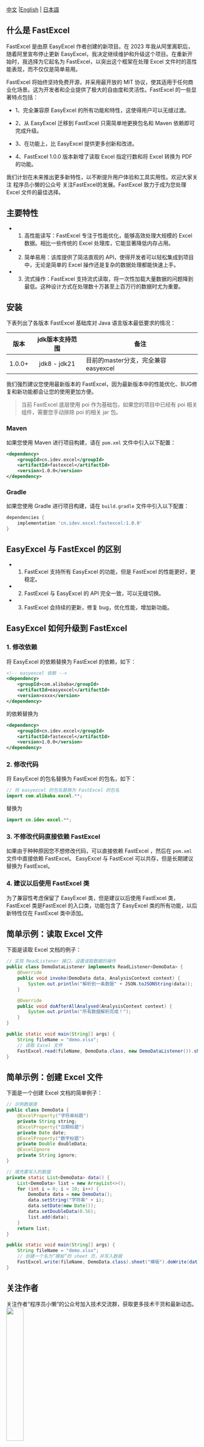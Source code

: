 
[中文](README.md) |[English](README_EN.md) | [日本語](README_JP.md)

## 什么是 FastExcel

FastExcel 是由原 EasyExcel 作者创建的新项目。在 2023 年我从阿里离职后，随着阿里宣布停止更新 EasyExcel，我决定继续维护和升级这个项目。在重新开始时，我选择为它起名为 FastExcel，以突出这个框架在处理 Excel 文件时的高性能表现，而不仅仅是简单易用。

FastExcel 将始终坚持免费开源，并采用最开放的 MIT 协议，使其适用于任何商业化场景。这为开发者和企业提供了极大的自由度和灵活性。FastExcel 的一些显著特点包括：

- 1、完全兼容原 EasyExcel 的所有功能和特性，这使得用户可以无缝过渡。

- 2、从 EasyExcel 迁移到 FastExcel 只需简单地更换包名和 Maven 依赖即可完成升级。

- 3、在功能上，比 EasyExcel 提供更多创新和改进。

- 4、FastExcel 1.0.0 版本新增了读取 Excel 指定行数和将 Excel 转换为 PDF 的功能。


我们计划在未来推出更多新特性，以不断提升用户体验和工具实用性。欢迎大家关注 程序员小懒的公众号 关注FastExcel的发展。FastExcel 致力于成为您处理 Excel 文件的最佳选择。

## 主要特性

- 1. 高性能读写：FastExcel 专注于性能优化，能够高效处理大规模的 Excel 数据。相比一些传统的 Excel 处理库，它能显著降低内存占用。
- 2. 简单易用：该库提供了简洁直观的 API，使得开发者可以轻松集成到项目中，无论是简单的 Excel 操作还是复杂的数据处理都能快速上手。
- 3. 流式操作：FastExcel 支持流式读取，将一次性加载大量数据的问题降到最低。这种设计方式在处理数十万甚至上百万行的数据时尤为重要。


## 安装

下表列出了各版本 FastExcel 基础库对 Java 语言版本最低要求的情况：

| 版本   | jdk版本支持范围 | 备注                             |
|--------|:---------------:|----------------------------------|
| 1.0.0+ | jdk8 - jdk21     | 目前的master分支，完全兼容easyexcel |

我们强烈建议您使用最新版本的 FastExcel，因为最新版本中的性能优化、BUG修复和新功能都会让您的使用更加方便。

> 当前 FastExcel 底层使用 poi 作为基础包，如果您的项目中已经有 poi 相关组件，需要您手动排除 poi 的相关 jar 包。

### Maven
如果您使用 Maven 进行项目构建，请在 `pom.xml` 文件中引入以下配置：
```xml
<dependency>
    <groupId>cn.idev.excel</groupId>
    <artifactId>fastexcel</artifactId>
    <version>1.0.0</version>
</dependency>
```
### Gradle
如果您使用 Gradle 进行项目构建，请在 `build.gradle` 文件中引入以下配置：
```gradle
dependencies {
    implementation 'cn.idev.excel:fastexcel:1.0.0'
}
```
## EasyExcel 与 FastExcel 的区别
- 1. FastExcel 支持所有 EasyExcel 的功能，但是 FastExcel 的性能更好，更稳定。
- 2. FastExcel 与 EasyExcel 的 API 完全一致，可以无缝切换。
- 3. FastExcel 会持续的更新，修复 bug，优化性能，增加新功能。

## EasyExcel 如何升级到 FastExcel

### 1. 修改依赖
将 EasyExcel 的依赖替换为 FastExcel 的依赖，如下：
```xml
<!-- easyexcel 依赖 -->
<dependency>
    <groupId>com.alibaba</groupId>
    <artifactId>easyexcel</artifactId>
    <version>xxxx</version>
</dependency>
```
的依赖替换为
```xml
<dependency>
    <groupId>cn.idev.excel</groupId>
    <artifactId>fastexcel</artifactId>
    <version>1.0.0</version>
</dependency>
```

### 2. 修改代码
将 EasyExcel 的包名替换为 FastExcel 的包名，如下：
```java
// 将 easyexcel 的包名替换为 FastExcel 的包名
import com.alibaba.excel.**;
```
替换为
```java
import cn.idev.excel.**;
```
### 3. 不修改代码直接依赖 FastExcel
如果由于种种原因您不想修改代码，可以直接依赖 FastExcel ，然后在 `pom.xml` 文件中直接依赖 FastExcel。
EasyExcel 与 FastExcel 可以共存，但是长期建议替换为 FastExcel。

### 4. 建议以后使用 FastExcel 类
为了兼容性考虑保留了 EasyExcel 类，但是建议以后使用 FastExcel 类，FastExcel 类是FastExcel 的入口类，功能包含了 EasyExcel 类的所有功能，以后新特性仅在 FastExcel 类中添加。


## 简单示例：读取 Excel 文件

下面是读取 Excel 文档的例子：
```java
// 实现 ReadListener 接口，设置读取数据的操作
public class DemoDataListener implements ReadListener<DemoData> {
    @Override
    public void invoke(DemoData data, AnalysisContext context) {
        System.out.println("解析到一条数据" + JSON.toJSONString(data));
    }

    @Override
    public void doAfterAllAnalysed(AnalysisContext context) {
        System.out.println("所有数据解析完成！");
    }
}

public static void main(String[] args) {
    String fileName = "demo.xlsx";
    // 读取 Excel 文件
    FastExcel.read(fileName, DemoData.class, new DemoDataListener()).sheet().doRead();
}
```

## 简单示例：创建 Excel 文件

下面是一个创建 Excel 文档的简单例子：
```java
// 示例数据类
public class DemoData {
    @ExcelProperty("字符串标题")
    private String string;
    @ExcelProperty("日期标题")
    private Date date;
    @ExcelProperty("数字标题")
    private Double doubleData;
    @ExcelIgnore
    private String ignore;
}

// 填充要写入的数据
private static List<DemoData> data() {
    List<DemoData> list = new ArrayList<>();
    for (int i = 0; i < 10; i++) {
        DemoData data = new DemoData();
        data.setString("字符串" + i);
        data.setDate(new Date());
        data.setDoubleData(0.56);
        list.add(data);
    }
    return list;
}

public static void main(String[] args) {
    String fileName = "demo.xlsx";
    // 创建一个名为“模板”的 sheet 页，并写入数据
    FastExcel.write(fileName, DemoData.class).sheet("模板").doWrite(data());
}
```

## 关注作者
关注作者“程序员小懒“的公众号加入技术交流群，获取更多技术干货和最新动态。
<a><img src="https://github.com/chat2db/Chat2DB/assets/22975773/81d13eff-c615-49f5-aee3-4107089593e0" width="30%"/></a>

